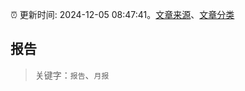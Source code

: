:alarm_clock: 更新时间: 2024-12-05 08:47:41。[文章来源](/README.md)、[文章分类](/TAGS.md)

## 报告


> 关键字：`报告`、`月报`



